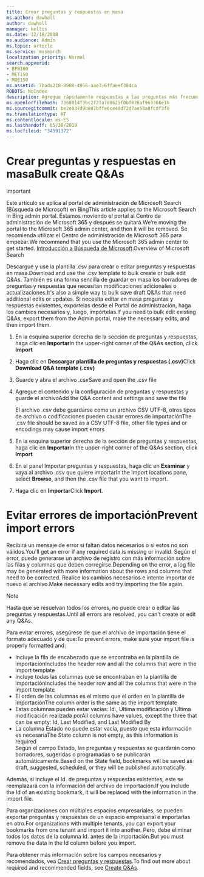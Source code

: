 ```yaml
---
title: Crear preguntas y respuestas en masa
ms.author: dawholl
author: dawholl
manager: kellis
ms.date: 12/18/2018
ms.audience: Admin
ms.topic: article
ms.service: mssearch
localization_priority: Normal
search.appverid:
- BFB160
- MET150
- MOE150
ms.assetid: 7bada218-8908-4956-aae3-6ffaeef384ca
ROBOTS: NoIndex
description: Agregue rápidamente respuestas a las preguntas más frecuentes con herramientas de importación en el portal de administración de Búsqueda de Microsoft
ms.openlocfilehash: 7368014f3bc2f21a788625f0bf826af963366e1b
ms.sourcegitcommit: be2e837d9b087bffe6ce40d72d7ae58a8fcdf3fe
ms.translationtype: HT
ms.contentlocale: es-ES
ms.lasthandoff: 05/30/2019
ms.locfileid: "34591372"
---
```

# <a name="bulk-create-qas"></a><span data-ttu-id="7da27-103">Crear preguntas y respuestas en masa</span><span class="sxs-lookup"><span data-stu-id="7da27-103">Bulk create Q&As</span></span>

> [!IMPORTANT]
> <span data-ttu-id="7da27-104">Este artículo se aplica al portal de administración de Microsoft Search (Búsqueda de Microsoft) en Bing</span><span class="sxs-lookup"><span data-stu-id="7da27-104">This article applies to the Microsoft Search in Bing admin portal.</span></span> <span data-ttu-id="7da27-105">Estamos moviendo el portal al Centro de administración de Microsoft 365 y después se quitará.</span><span class="sxs-lookup"><span data-stu-id="7da27-105">We’re moving the portal to the Microsoft 365 admin center, and then it will be removed.</span></span> <span data-ttu-id="7da27-106">Se recomienda utilizar el Centro de administración de Microsoft 365 para empezar.</span><span class="sxs-lookup"><span data-stu-id="7da27-106">We recommend that you use the Microsoft 365 admin center to get started.</span></span> <span data-ttu-id="7da27-107">[Introducción a Búsqueda de Microsoft](overview-microsoft-search.md).</span><span class="sxs-lookup"><span data-stu-id="7da27-107">Overview of Microsoft Search</span></span>
    
<span data-ttu-id="7da27-108">Descargue y use la plantilla .csv para crear o editar preguntas y respuestas en masa.</span><span class="sxs-lookup"><span data-stu-id="7da27-108">Download and use the .csv template to bulk create or bulk edit Q&As.</span></span> <span data-ttu-id="7da27-109">También es una forma sencilla de guardar en masa los borradores de preguntas y respuestas que necesitan modificaciones adicionales o actualizaciones.</span><span class="sxs-lookup"><span data-stu-id="7da27-109">It's also a simple way to bulk save draft Q&As that need additional edits or updates.</span></span> <span data-ttu-id="7da27-110">Si necesita editar en masa preguntas y respuestas existentes, expórtelas desde el Portal de administración, haga los cambios necesarios y, luego, impórtelas.</span><span class="sxs-lookup"><span data-stu-id="7da27-110">If you need to bulk edit existing Q&As, export them from the Admin portal, make the necessary edits, and then import them.</span></span>
  
1. <span data-ttu-id="7da27-111">En la esquina superior derecha de la sección de preguntas y respuestas, haga clic en **Importar**</span><span class="sxs-lookup"><span data-stu-id="7da27-111">In the upper-right corner of the Q&As section, click **Import**</span></span>
    
2. <span data-ttu-id="7da27-112">Haga clic en **Descargar plantilla de preguntas y respuestas (.csv)**</span><span class="sxs-lookup"><span data-stu-id="7da27-112">Click **Download Q&A template (.csv)**</span></span>
    
3. <span data-ttu-id="7da27-113">Guarde y abra el archivo .csv</span><span class="sxs-lookup"><span data-stu-id="7da27-113">Save and open the .csv file</span></span>
    
4. <span data-ttu-id="7da27-114">Agregue el contenido y la configuración de preguntas y respuestas y guarde el archivo</span><span class="sxs-lookup"><span data-stu-id="7da27-114">Add the Q&A content and settings and save the file</span></span>

    <span data-ttu-id="7da27-115">El archivo .csv debe guardarse como un archivo CSV UTF-8, otros tipos de archivo o codificaciones pueden causar errores de importación</span><span class="sxs-lookup"><span data-stu-id="7da27-115">The .csv file should be saved as a CSV UTF-8 file, other file types and or encodings may cause import errors</span></span>
    
5. <span data-ttu-id="7da27-116">En la esquina superior derecha de la sección de preguntas y respuestas, haga clic en **Importar**</span><span class="sxs-lookup"><span data-stu-id="7da27-116">In the upper-right corner of the Q&As section, click **Import**</span></span>
    
6. <span data-ttu-id="7da27-117">En el panel Importar preguntas y respuestas, haga clic en **Examinar** y vaya al archivo .csv que quiere importar</span><span class="sxs-lookup"><span data-stu-id="7da27-117">In the Import locations pane, select **Browse**, and then the .csv file that you want to import.</span></span> 
    
7. <span data-ttu-id="7da27-118">Haga clic en **Importar**</span><span class="sxs-lookup"><span data-stu-id="7da27-118">Click **Import**.</span></span>

# <a name="prevent-import-errors"></a><span data-ttu-id="7da27-119">Evitar errores de importación</span><span class="sxs-lookup"><span data-stu-id="7da27-119">Prevent import errors</span></span>      
<span data-ttu-id="7da27-120">Recibirá un mensaje de error si faltan datos necesarios o si estos no son válidos.</span><span class="sxs-lookup"><span data-stu-id="7da27-120">You'll get an error if any required data is missing or invalid.</span></span> <span data-ttu-id="7da27-121">Según el error, puede generarse un archivo de registro con más información sobre las filas y columnas que deben corregirse.</span><span class="sxs-lookup"><span data-stu-id="7da27-121">Depending on the error, a log file may be generated with more information about the rows and columns that need to be corrected.</span></span> <span data-ttu-id="7da27-122">Realice los cambios necesarios e intente importar de nuevo el archivo.</span><span class="sxs-lookup"><span data-stu-id="7da27-122">Make necessary edits and try importing the file again.</span></span>

> [!NOTE]
> <span data-ttu-id="7da27-123">Hasta que se resuelvan todos los errores, no puede crear o editar las preguntas y respuestas.</span><span class="sxs-lookup"><span data-stu-id="7da27-123">Until all errors are resolved, you can't create or edit any Q&As.</span></span> 

<span data-ttu-id="7da27-124">Para evitar errores, asegúrese de que el archivo de importación tiene el formato adecuado y de que:</span><span class="sxs-lookup"><span data-stu-id="7da27-124">To prevent errors, make sure your import file is properly formatted and:</span></span>
- <span data-ttu-id="7da27-125">Incluye la fila de encabezado que se encontraba en la plantilla de importación</span><span class="sxs-lookup"><span data-stu-id="7da27-125">Includes the header row and all the columns that were in the import template</span></span>
- <span data-ttu-id="7da27-126">Incluye todas las columnas que se encontraban en la plantilla de importación</span><span class="sxs-lookup"><span data-stu-id="7da27-126">Includes the header row and all the columns that were in the import template</span></span>
- <span data-ttu-id="7da27-127">El orden de las columnas es el mismo que el orden en la plantilla de importación</span><span class="sxs-lookup"><span data-stu-id="7da27-127">The column order is the same as the import template</span></span>
- <span data-ttu-id="7da27-128">Estas columnas pueden estar vacías: Id., Última modificación y Última modificación realizada por</span><span class="sxs-lookup"><span data-stu-id="7da27-128">All columns have values, except the three that can be empty: Id, Last Modified, and Last Modified By</span></span>
- <span data-ttu-id="7da27-129">La columna Estado no puede estar vacía, puesto que esta información es necesaria</span><span class="sxs-lookup"><span data-stu-id="7da27-129">The State column is not empty, as this information is required</span></span>  
<span data-ttu-id="7da27-130">Según el campo Estado, las preguntas y respuestas se guardarán como borradores, sugeridas o programadas o se publicarán automáticamente.</span><span class="sxs-lookup"><span data-stu-id="7da27-130">Based on the State field, bookmarks will be saved as draft, suggested, scheduled, or they will be published automatically.</span></span>

<span data-ttu-id="7da27-131">Además, si incluye el Id. de preguntas y respuestas existentes, este se reemplazará con la información del archivo de importación.</span><span class="sxs-lookup"><span data-stu-id="7da27-131">If you include the Id of an existing bookmark, it will be replaced with the information in the import file.</span></span>

<span data-ttu-id="7da27-132">Para organizaciones con múltiples espacios empresariales, se pueden exportar preguntas y respuestas de un espacio empresarial e importarlas en otro.</span><span class="sxs-lookup"><span data-stu-id="7da27-132">For organizations with multiple tenants, you can export your bookmarks from one tenant and import it into another.</span></span> <span data-ttu-id="7da27-133">Pero, debe eliminar todos los datos de la columna Id. antes de la importación.</span><span class="sxs-lookup"><span data-stu-id="7da27-133">But you must remove the data in the Id column before you import.</span></span>

<span data-ttu-id="7da27-134">Para obtener más información sobre los campos necesarios y recomendados, vea [Crear preguntas y respuestas](create-qas.md).</span><span class="sxs-lookup"><span data-stu-id="7da27-134">To find out more about required and recommended fields, see [Create Q&As](create-qas.md).</span></span>

  

